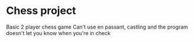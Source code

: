 # Chess project

Basic 2 player chess game
Can't use en passant, castling and the program doesn't let you know when you're in check

